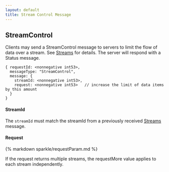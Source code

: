 ```yaml
---
layout: default
title: Stream Control Message
---
```


StreamControl
---
Clients may send a StreamControl message to servers to limit the flow of data over a stream. 
See [Streams](Streams.html) for details. 
The server will respond with a Status message. 

    { requestId: <nonnegative int53>,  
      messageType: "StreamControl",
      message: {
        streamId: <nonnegative int53>,
        request: <nonnegative int53>   // increase the limit of data items by this amount 
      }
    }

#### StreamId
The `streamId` must match the streamId from a previously received [Streams](Streams.html) message.

#### Request
{% markdown sparkle/requestParam.md %}

If the request returns multiple streams, the requestMore value applies to each stream independently. 

